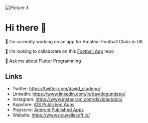 
![Picture 3](https://user-images.githubusercontent.com/24846376/188469883-059413ee-2285-46f5-88b9-0fc694263d0d.png)



# Hi there 👋

🔭 I’m currently working on an app for Amateur Football Clubs in UK

👯 I’m looking to collaborate on this [Football App](https://github.com/davidogundepo/Football-Club-UK-Template) repo

💬 [Ask me](https://twitter.com/messages/compose?recipient_id=1019261607006883841&text=Hello%2C%20David!) about Flutter Programming


## Links

* Twitter: https://twitter.com/david_oludepo/
* LinkedIn: https://www.linkedin.com/in/davidogundepo/
* Instagram: https://www.instagram.com/davidautobio/
* Appstore: [iOS Published Apps](https://apps.apple.com/us/app/id1640829960?see-all=developer-other-apps)
* Playstore: [Android Published Apps](https://play.google.com/store/apps/dev?id=6124939446660884899)
* Website: https://www.nouvellesoft.io/

<!--
**davidogundepo/davidogundepo** is a ✨ _special_ ✨ repository because its `README.md` (this file) appears on your GitHub profile.

Here are some ideas to get you started:

- 🔭 I’m currently working on an app for amateur football clbs in UK

- 👯 I’m looking to collaborate on this repo: https://github.com/davidogundepo/Football-Club-UK-Template

- 💬 [Ask me](https://twitter.com/david_oludepo) about Flutter Programming

-->

